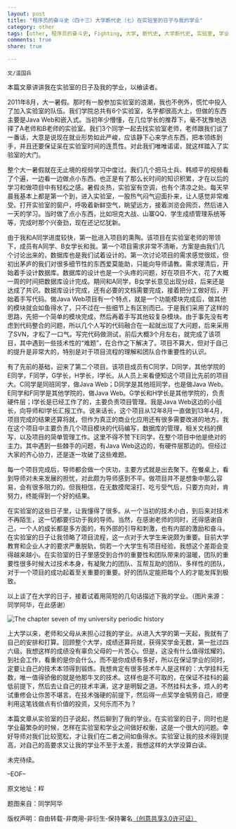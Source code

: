 ```yaml
---
layout: post
title: "程序员的奋斗史（四十三）大学断代史（七）在实验室的日子与我的学业"
category: other
tags: [other, 程序员的奋斗史, Fighting, 大学, 断代史, 大学断代史, 实验室, 学业]
comments: true
share: true

---
```


`文/温国兵`

本篇文章讲讲我在实验室的日子及我的学业，以飨读者。

2011年8月，大一暑假。那时有一股参加实验室的浪潮，我也不例外，慌忙中投入了加入实验室的队伍。我们学院总共有6个实验室，名字都很高大上，但做的东西主要是Java Web和嵌入式。当初年少懵懂，在几位学长的推荐下，毫不犹豫地选择了A老师和B老师的实验室。我们3个同学一起去找实验室老师，老师跟我们谈了一番话，大意是说现在就业形势如此严峻，应该静下心来学点东西，把本领练到手，并且还要保证呆在实验室时间的连贯性。对此我们唯唯诺诺，就这样踏入了实验室的大门。

整个大一暑假就在无止境的视频学习中度过。我们几个把马士兵、韩顺平的视频看了个遍，一边看一边做点小东西。也正是有了那么长时间的知识积累，才在以后的学习和做项目中有轻松之感。暑假炎热，实验室有空调，也有个清凉之处。每天早晨我基本上都是第一个到，进入实验室，一股热气闷气迎面扑来，让人感觉非常难受。打开实验室的窗户，呼吸着新鲜空气，眺望远方，接着浏览会网页，然后进入一天的学习。当时做了点小东西，比如坦克大战、山寨QQ、学生成绩管理系统等等，完成时那个兴奋劲，现在还记忆犹新。

由于我和A同学进度较快，第一批进入项目的熏陶。该项目在实验室老师的带领下，成员有A同学、B女学长和我。第一个项目需求非常不清晰，方案是由我们几个讨论出来的，数据库也是我们试着设计的。第一次讨论项目的需求感觉很炫，但初出茅庐的我们对很多细节性的东西爱莫能助，只能向导师请教。需求理清后，开始着手设计数据库。数据库的设计也是一个头疼的问题，好在项目不大，花了大概一周的时间把数据库设计完成。期间和A同学，B女学长意见出现分歧，后来还是达成了共识。数据库设计完成，还有必要的文档需要完成，接着把分工做好后，开始着手写代码。做Java Web项目有一个特点，就是一个功能模块完成后，做其他的模块就会如鱼得水了，只不过在一些细节上有区别而已。于是我们采用了这样的思路，先把一个简单的模块完成，然后再着手写其他较复杂模块。由于事先没有考虑到代码整合的问题，所以几个人写的代码融合在一起就出现了大问题，后来采用了SVN，才松了一口气。写完代码做测试，前后大概3个月左右，就完成了该项目，其中遇到一些技术性的“难题”，在合作之下解决了。项目不算大，但对于自己的提升是非常大的，特别是对于项目流程的理解和团队合作重要性的认识。

有了先前的基础，迎来了第二个项目。该项目成员有C同学，D同学，其他学院的E同学，F同学，G学长，H学长，I学长。从人员上来看便知这个项目比先前的项目大。C同学是同班同学，做Java Web；D同学是其他班同学，也是做Java Web。E同学和F同学是其他学院的，做Java Web。G学长和H学长是其他学院的，负责硬件层；I学长是已经工作了的，主要负责项目管理。我是Java Web这边的小组长，向导师和I学长汇报工作。说来话长，这个项目从12年8月一直做到13年4月，项目完成的结果还算将就，但作为真正的商业化应用还有很多需要改进的地方。我在这个项目中主要负责几个项目模块的代码编写，数据库的管理，相关文档的撰写，以及项目的简单管理工作。这里不得不赞下E同学，在整个项目中他是绝对的主力。其中遇到一些棘手的问题，有Java Web这边的，有硬件层那边的。但经过大家的齐心协力，还是逐一攻破了这些难题。

每一个项目完成后，导师都会做一个庆功，主要方式就是出去聚下。在餐桌上，看到导师对未来发展的担忧，对此颇为导师感到不平。做项目并不是想象中那么容易，会有很多阻力的。但我相信，在无数摸爬滚打、吃亏受气后，只要方向对，肯努力，终能得到一个好的结果。

在实验室的这些日子里，让我懂得了很多。从一个当初的技术小白，到后来对技术不再陌生，这一切都要归功于我的导师。当然，在感谢老师的同时，还得感谢自己，一个人的成长都是多方面的，有外部的引导和刺激，也有内部的激励和奋斗。在实验室的日子让我领略了项目流程，这一点对于大学生来说颇为重要。目前大学教育和企业人才的要求严重脱轨，倘若一个大学生有项目经验，我想这个差距会变得越来越小。在实验室的日子里感受到合作的重要性和团队带来的温暖，团队的重要性很多时候大过技术本身，有凝聚力的团队、互帮互助的团队、多样性的团队，对于一个项目的成功起着至关重要的重要。好的团队定能把每个人的才能发挥到极致。

以上谈了在大学的日子，接着试着用简短的几句话描述下我的学业。（图片来源：同学阿华，在此感谢）

![The chapter seven of my university periodic history ](http://i.imgur.com/ckBUodc.jpg)

上大学以来，老师和父母从未担心过我的学业。从进入大学的第一天起，我就有了自己的安排和打算。回顾整个大学，成绩还算将就，获得奖学金无数，第一批过四六级。我想这样的成绩没有辜负父母的一片苦心。但是，这没有什么值得炫耀的。到社会工作，看重的是你会什么，而不是你成绩有多好，所以在保证学业的同时，定要让自己的技术本领得到锻炼。我想肯定有很多技术牛人是这样的：大学挂科无数，唯一值得骄傲的就是他那牛叉的技术。这样也是不可取的，在保证不挂科的最低前提下，然后去让自己的技术丰满，这才是明智之道。不然挂科太多，烦人的考试重修会让你苦不堪言。在技术强硬的前提下，然后得一点奖学金犒劳自己，顺便利用这笔钱做点有价值的投资，又何乐而不为？

本篇文章从实验室的日子说起，然后聊到了我的学业。在实验室的日子，同时也是学业最繁杂的时候，怎样在实验室和学业之间做好权衡，这是一个很大的问题。幸好导师对我们比较宽松，才让我们在二者之间如鱼得水。实验室让我的技术得到提高，对自己的高要求又让我的学业不至于太差，我想这样的大学没算白读。

未完待续。

–EOF–

原文地址：<a href="" target="_blank"><img src="http://i.imgur.com/BROigUO.jpg" title="程序员的奋斗史（四十三）大学断代史（七）在实验室的日子与我的学业" height="16px" width="16px" border="0" alt="程序员的奋斗史（四十三）大学断代史（七）在实验室的日子与我的学业" /></a>

题图来自：同学阿华

版权声明：自由转载-非商用-非衍生-保持署名<a href="http://creativecommons.org/licenses/by-nc-nd/3.0/deed.zh" target="_blank">（创意共享3.0许可证）</a>

